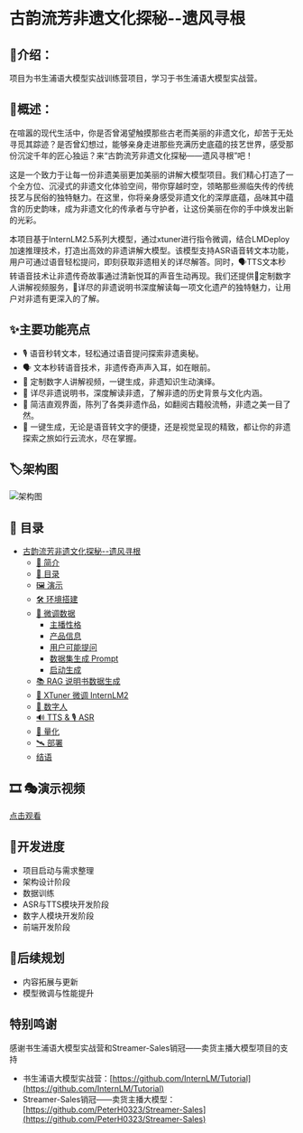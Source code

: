 # 古韵流芳非遗文化探秘--遗风寻根

<!-- PROJECT LOGO -->
<p align="center">
   <a href="https://github.com/z0312z/Intangible-Cultural-Heritage/">
   </a>
</p>

## 🔆介绍：
项目为书生浦语大模型实战训练营项目，学习于书生浦语大模型实战营。

## 📌概述：
在喧嚣的现代生活中，你是否曾渴望触摸那些古老而美丽的非遗文化，却苦于无处寻觅其踪迹？是否曾幻想过，能够亲身走进那些充满历史底蕴的技艺世界，感受那份沉淀千年的匠心独运？来“古韵流芳非遗文化探秘——遗风寻根”吧！

这是一个致力于让每一份非遗美丽更加美丽的讲解大模型项目。我们精心打造了一个全方位、沉浸式的非遗文化体验空间，带你穿越时空，领略那些濒临失传的传统技艺与民俗的独特魅力。在这里，你将亲身感受非遗文化的深厚底蕴，品味其中蕴含的历史韵味，成为非遗文化的传承者与守护者，让这份美丽在你的手中焕发出新的光彩。

本项目基于InternLM2.5系列大模型，通过xtuner进行指令微调，结合LMDeploy加速推理技术，打造出高效的非遗讲解大模型。该模型支持ASR语音转文本功能，用户可通过语音轻松提问，即刻获取非遗相关的详尽解答。同时，🗣TTS文本秒转语音技术让非遗传奇故事通过清新悦耳的声音生动再现。我们还提供🎥定制数字人讲解视频服务，📜详尽的非遗说明书深度解读每一项文化遗产的独特魅力，让用户对非遗有更深入的了解。

## ✨主要功能亮点
- 🎙 语音秒转文本，轻松通过语音提问探索非遗奥秘。
- 🗣 文本秒转语音技术，非遗传奇声声入耳，如在眼前。
- 🎥 定制数字人讲解视频，一键生成，非遗知识生动演绎。
- 📜 详尽非遗说明书，深度解读非遗，了解非遗的历史背景与文化内涵。
- 🌈 简洁直观界面，陈列了各类非遗作品，如翻阅古籍般流畅，非遗之美一目了然。
- 🎨 一键生成，无论是语音转文字的便捷，还是视觉呈现的精致，都让你的非遗探索之旅如行云流水，尽在掌握。

## 🏷️架构图
![架构图](./Information/架构图2.png)

## 📌 目录

- [古韵流芳非遗文化探秘--遗风寻根](#古韵流芳非遗文化探秘--遗风寻根)
  - [📢 简介](#介绍)
  - [📌 目录](#目录)
  - [🖼 演示](#🎞演示视频)
  - [🛠 环境搭建](#环境搭建)
  - [📜 微调数据](#微调数据)
    - [主播性格](#主播性格)
    - [产品信息](#产品信息)
    - [用户可能提问](#用户可能提问)
    - [数据集生成 Prompt](#数据集生成-prompt)
    - [启动生成](#启动生成)
  - [📚 RAG 说明书数据生成](#-rag-说明书数据生成)
  - [🎨 XTuner 微调 InternLM2](#xtuner-微调-internlm2)
  - [🦸 数字人](#数字人)
  - [🔊 TTS \& 🎙️ ASR](#tts--️-asr)
  - [🚀 量化](#量化)
  - [🛰 部署](#部署)
  - [结语](#结语)

## 🎞️ 🎭演示视频
[点击观看](https://www.bilibili.com/video/BV1DikTYDEaN/?share_source=copy_web&vd_source=60a9d4803dceda5b0d29cfab7058dff0)

## 🧩开发进度
- 项目启动与需求整理
- 架构设计阶段
- 数据训练
- ASR与TTS模块开发阶段
- 数字人模块开发阶段
- 前端开发阶段

## 🚩后续规划
- 内容拓展与更新
- 模型微调与性能提升

## 特别鸣谢
感谢书生浦语大模型实战营和Streamer-Sales销冠——卖货主播大模型项目的支持
- 书生浦语大模型实战营：[https://github.com/InternLM/Tutorial](https://github.com/InternLM/Tutorial)
- Streamer-Sales销冠——卖货主播大模型：[https://github.com/PeterH0323/Streamer-Sales](https://github.com/PeterH0323/Streamer-Sales)
